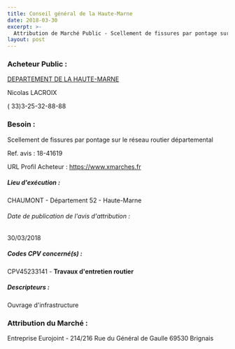 ```yaml
---
title: Conseil général de la Haute-Marne
date: 2018-03-30
excerpt: >-
  Attribution de Marché Public - Scellement de fissures par pontage sur le réseau routier départemental
layout: post
---
```


### Acheteur Public : 
<a href="/acheteur-33/siren-225200013"> DEPARTEMENT DE LA HAUTE-MARNE</a><br/>

Nicolas LACROIX



( 33)3-25-32-88-88

### Besoin :

Scellement de fissures par pontage sur le réseau routier départemental

Ref. avis : 18-41619

URL Profil Acheteur : https://www.xmarches.fr

##### Lieu d'exécution :

CHAUMONT - Département 52 - Haute-Marne

###### Date de publication de l'avis d'attribution : 
30/03/2018

##### Codes CPV concerné(s) :
CPV45233141 - **Travaux d'entretien routier** <br/>

##### Descripteurs :
Ouvrage d'infrastructure <br/>

### Attribution du Marché :
Entreprise Eurojoint - 214/216 Rue du Général de Gaulle 69530 Brignais <br/>
